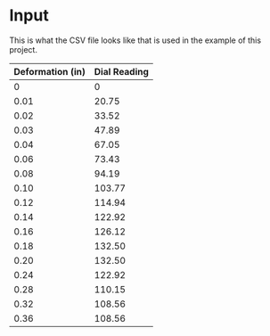 # Input

This is what the CSV file looks like that is used in the example of this project. 

Deformation (in) | Dial Reading
------------ | -------------
0  |    0
0.01  |   20.75
0.02  |   33.52
0.03  |   47.89
0.04  |   67.05
0.06  |   73.43
0.08  |   94.19
0.10  |   103.77
0.12  |   114.94
0.14  |   122.92
0.16  |   126.12
0.18  |   132.50
0.20  |   132.50
0.24  |   122.92
0.28  |   110.15
0.32  |   108.56
0.36  |   108.56
